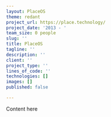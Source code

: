```yaml
---
layout: PlaceOS
theme: redant
project_url: https://place.technology/
project_date: '2013 - '
team_size: 0 people
slug: ''
title: PlaceOS
tagline: ''
description: ''
client: ''
project_type: ''
lines_of_code: ''
technologies: []
images: []
published: false

---
```

Content here